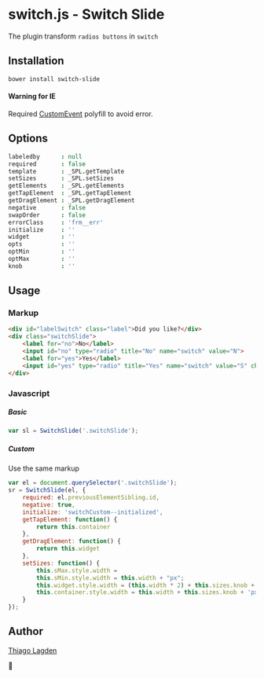 switch.js - Switch Slide
========================

The plugin transform `radios buttons` in `switch`

## Installation

    bower install switch-slide

#### Warning for IE

Required [CustomEvent](https://developer.mozilla.org/en-US/docs/Web/API/CustomEvent#Polyfill) polyfill to avoid error.

## Options

```Coffee
labeledby      : null
required       : false
template       : _SPL.getTemplate
setSizes       : _SPL.setSizes
getElements    : _SPL.getElements
getTapElement  : _SPL.getTapElement
getDragElement : _SPL.getDragElement
negative       : false
swapOrder      : false
errorClass     : 'frm__err'
initialize     : ''
widget         : ''
opts           : ''
optMin         : ''
optMax         : ''
knob           : ''
```

## Usage

### Markup

```html
<div id="labelSwitch" class="label">Did you like?</div>
<div class="switchSlide">
    <label for="no">No</label>
    <input id="no" type="radio" title="No" name="switch" value="N">
    <label for="yes">Yes</label>
    <input id="yes" type="radio" title="Yes" name="switch" value="S" checked>
</div>
```

### Javascript

##### Basic

```javascript
var sl = SwitchSlide('.switchSlide');
```

##### Custom

Use the same markup

```javascript
var el = document.querySelector('.switchSlide');
sr = SwitchSlide(el, {
    required: el.previousElementSibling.id,
    negative: true,
    initialize: 'switchCustom--initialized',
    getTapElement: function() {
        return this.container
    },
    getDragElement: function() {
        return this.widget
    },
    setSizes: function() {
        this.sMax.style.width =
        this.sMin.style.width = this.width + "px";
        this.widget.style.width = (this.width * 2) + this.sizes.knob + 'px'
        this.container.style.width = this.width + this.sizes.knob + 'px'
    }
});
```

## Author

[Thiago Lagden](https://github.com/lagden)

:beers:
